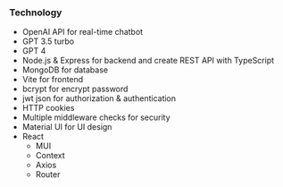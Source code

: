 ### Technology

- OpenAI API for real-time chatbot
- GPT 3.5 turbo
- GPT 4
- Node.js & Express for backend and create REST API with TypeScript
- MongoDB for database
- Vite for frontend
- bcrypt for encrypt password
- jwt json for authorization & authentication
- HTTP cookies
- Multiple middleware checks for security
- Material UI for UI design
- React
  - MUI
  - Context
  - Axios
  - Router
